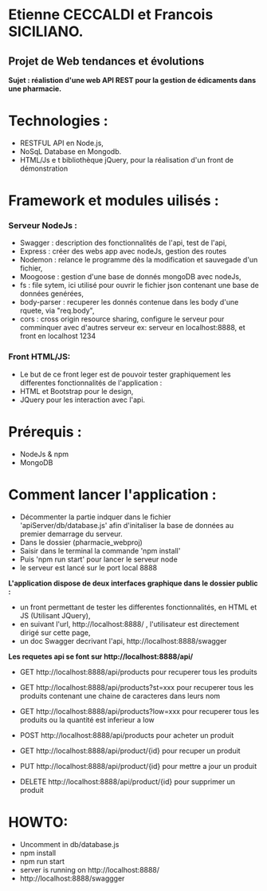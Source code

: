 # Etienne CECCALDI et Francois SICILIANO.
## Projet de Web tendances et évolutions
**Sujet : réalistion d'une web API REST pour la gestion de édicaments dans une pharmacie.**

# Technologies : 

- RESTFUL API en Node.js, 
- NoSqL Database en Mongodb.
- HTML/Js e t bibliothèque jQuery, pour la réalisation d'un front de démonstration

# Framework et modules uilisés :

### Serveur NodeJs : 
- Swagger : description des fonctionnalités de l'api, test de l'api,
- Express : créer des webs app avec nodeJs, gestion des routes
- Nodemon : relance le programme dès la modification et sauvegade d'un fichier,
- Moogoose : gestion d'une base de donnés mongoDB avec nodeJs,
- fs : file sytem, ici utilisé pour ouvrir le fichier json contenant une base de données genérées,
- body-parser : recuperer les donnés contenue dans les body d'une rquete,  via "req.body",
- cors : cross origin resource sharing, configure le serveur pour comminquer avec d'autres serveur ex: serveur en localhost:8888, et front en localhost 1234

### Front HTML/JS:
- Le but de ce front leger est de pouvoir tester graphiquement les differentes fonctionnalités de l'application : 
- HTML et Bootstrap pour le design,
- JQuery pour les interaction avec l'api.

# Prérequis :
  - NodeJs & npm
  - MongoDB

# Comment lancer l'application : 
- Décommenter la partie indquer dans le fichier 'apiServer/db/database.js' afin d'initaliser la base de données au premier demarrage du serveur.
- Dans le dossier (pharmacie_webproj) 
- Saisir dans le terminal la commande 'npm install'
- Puis 'npm run start' pour lancer le serveur node
- le serveur est lancé sur le port local 8888

**L'application dispose de deux interfaces graphique dans le dossier public :**
- un front permettant de tester les differentes fonctionnalités, en HTML et JS (Utilisant JQuery),
- en suivant l'url, http://localhost:8888/ , l'utilisateur est directement dirigé sur cette page, 
- un doc Swagger decrivant l'api, http://localhost:8888/swagger

**Les requetes api se font sur http://localhost:8888/api/**
- GET http://localhost:8888/api/products pour recuperer tous les produits
- GET http://localhost:8888/api/products?st=xxx pour recuperer tous les produits contenant une chaine de caracteres dans leurs nom
- GET http://localhost:8888/api/products?low=xxx pour recuperer tous les produits ou la quantité est inferieur a low
- POST http://localhost:8888/api/products pour acheter un produit

- GET http://localhost:8888/api/product/{id} pour recuper un produit
- PUT http://localhost:8888/api/product/{id} pour mettre a jour un produit
- DELETE http://localhost:8888/api/product/{id} pour supprimer un produit


# HOWTO:
- Uncomment in db/database.js
- npm install
- npm run start
- server is running on http://localhost:8888/
- http://localhost:8888/swaggger
